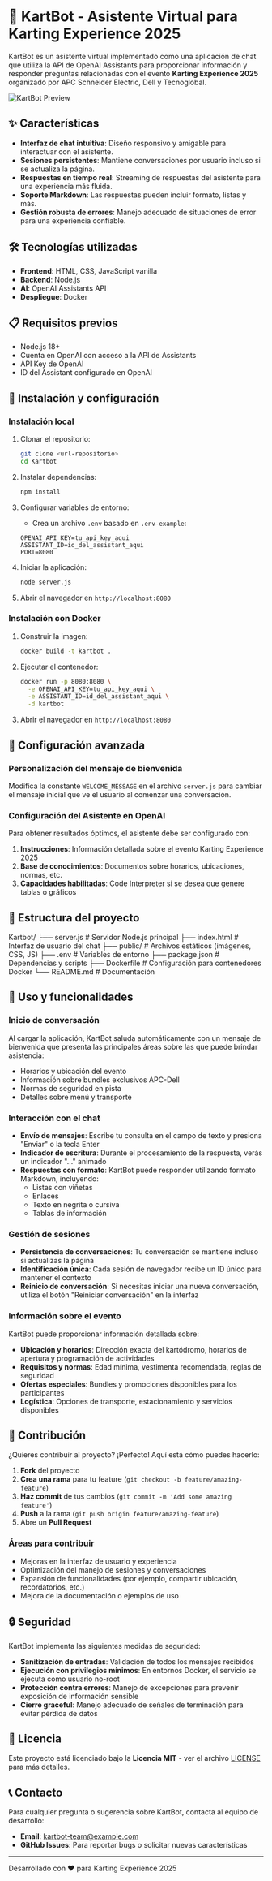 # 🏁 KartBot - Asistente Virtual para Karting Experience 2025

KartBot es un asistente virtual implementado como una aplicación de chat que utiliza la API de OpenAI Assistants para proporcionar información y responder preguntas relacionadas con el evento **Karting Experience 2025** organizado por APC Schneider Electric, Dell y Tecnoglobal.

![KartBot Preview](https://i.imgur.com/Rzi614z.png)

## ✨ Características

- **Interfaz de chat intuitiva**: Diseño responsivo y amigable para interactuar con el asistente.
- **Sesiones persistentes**: Mantiene conversaciones por usuario incluso si se actualiza la página.
- **Respuestas en tiempo real**: Streaming de respuestas del asistente para una experiencia más fluida.
- **Soporte Markdown**: Las respuestas pueden incluir formato, listas y más.
- **Gestión robusta de errores**: Manejo adecuado de situaciones de error para una experiencia confiable.

## 🛠️ Tecnologías utilizadas

- **Frontend**: HTML, CSS, JavaScript vanilla
- **Backend**: Node.js
- **AI**: OpenAI Assistants API
- **Despliegue**: Docker

## 📋 Requisitos previos

- Node.js 18+ 
- Cuenta en OpenAI con acceso a la API de Assistants
- API Key de OpenAI
- ID del Assistant configurado en OpenAI

## 🚀 Instalación y configuración

### Instalación local

1. Clonar el repositorio:
   ```bash
   git clone <url-repositorio>
   cd Kartbot
   ```

2. Instalar dependencias:
   ```bash
   npm install
   ```

3. Configurar variables de entorno:
   - Crea un archivo `.env` basado en `.env-example`:
   ```
   OPENAI_API_KEY=tu_api_key_aqui
   ASSISTANT_ID=id_del_assistant_aqui
   PORT=8080
   ```

4. Iniciar la aplicación:
   ```bash
   node server.js
   ```

5. Abrir el navegador en `http://localhost:8080`

### Instalación con Docker

1. Construir la imagen:
   ```bash
   docker build -t kartbot . 
   ```

2. Ejecutar el contenedor:
   ```bash
   docker run -p 8080:8080 \
     -e OPENAI_API_KEY=tu_api_key_aqui \
     -e ASSISTANT_ID=id_del_assistant_aqui \
     -d kartbot
   ```

3. Abrir el navegador en `http://localhost:8080`

## 🔧 Configuración avanzada

### Personalización del mensaje de bienvenida

Modifica la constante `WELCOME_MESSAGE` en el archivo `server.js` para cambiar el mensaje inicial que ve el usuario al comenzar una conversación.

### Configuración del Asistente en OpenAI

Para obtener resultados óptimos, el asistente debe ser configurado con:

1. **Instrucciones**: Información detallada sobre el evento Karting Experience 2025
2. **Base de conocimientos**: Documentos sobre horarios, ubicaciones, normas, etc.
3. **Capacidades habilitadas**: Code Interpreter si se desea que genere tablas o gráficos

## 📁 Estructura del proyecto

Kartbot/
├── server.js          # Servidor Node.js principal
├── index.html         # Interfaz de usuario del chat
├── public/            # Archivos estáticos (imágenes, CSS, JS)
├── .env               # Variables de entorno
├── package.json       # Dependencias y scripts
├── Dockerfile         # Configuración para contenedores Docker
└── README.md          # Documentación

## 🔄 Uso y funcionalidades

### Inicio de conversación
Al cargar la aplicación, KartBot saluda automáticamente con un mensaje de bienvenida que presenta las principales áreas sobre las que puede brindar asistencia:
- Horarios y ubicación del evento
- Información sobre bundles exclusivos APC-Dell
- Normas de seguridad en pista
- Detalles sobre menú y transporte

### Interacción con el chat
- **Envío de mensajes**: Escribe tu consulta en el campo de texto y presiona "Enviar" o la tecla Enter
- **Indicador de escritura**: Durante el procesamiento de la respuesta, verás un indicador "..." animado
- **Respuestas con formato**: KartBot puede responder utilizando formato Markdown, incluyendo:
  - Listas con viñetas
  - Enlaces
  - Texto en negrita o cursiva
  - Tablas de información

### Gestión de sesiones
- **Persistencia de conversaciones**: Tu conversación se mantiene incluso si actualizas la página
- **Identificación única**: Cada sesión de navegador recibe un ID único para mantener el contexto
- **Reinicio de conversación**: Si necesitas iniciar una nueva conversación, utiliza el botón "Reiniciar conversación" en la interfaz

### Información sobre el evento
KartBot puede proporcionar información detallada sobre:
- **Ubicación y horarios**: Dirección exacta del kartódromo, horarios de apertura y programación de actividades
- **Requisitos y normas**: Edad mínima, vestimenta recomendada, reglas de seguridad
- **Ofertas especiales**: Bundles y promociones disponibles para los participantes
- **Logística**: Opciones de transporte, estacionamiento y servicios disponibles

## 👥 Contribución

¿Quieres contribuir al proyecto? ¡Perfecto! Aquí está cómo puedes hacerlo:

1. **Fork** del proyecto
2. **Crea una rama** para tu feature (`git checkout -b feature/amazing-feature`)
3. **Haz commit** de tus cambios (`git commit -m 'Add some amazing feature'`)
4. **Push** a la rama (`git push origin feature/amazing-feature`)
5. Abre un **Pull Request**

### Áreas para contribuir
- Mejoras en la interfaz de usuario y experiencia
- Optimización del manejo de sesiones y conversaciones
- Expansión de funcionalidades (por ejemplo, compartir ubicación, recordatorios, etc.)
- Mejora de la documentación o ejemplos de uso

## 🔒 Seguridad

KartBot implementa las siguientes medidas de seguridad:
- **Sanitización de entradas**: Validación de todos los mensajes recibidos
- **Ejecución con privilegios mínimos**: En entornos Docker, el servicio se ejecuta como usuario no-root
- **Protección contra errores**: Manejo de excepciones para prevenir exposición de información sensible
- **Cierre graceful**: Manejo adecuado de señales de terminación para evitar pérdida de datos

## 📄 Licencia

Este proyecto está licenciado bajo la **Licencia MIT** - ver el archivo [LICENSE](LICENSE) para más detalles.

## 📞 Contacto

Para cualquier pregunta o sugerencia sobre KartBot, contacta al equipo de desarrollo:
- **Email**: [kartbot-team@example.com](mailto:kartbot-team@example.com)
- **GitHub Issues**: Para reportar bugs o solicitar nuevas características

---

Desarrollado con ❤️ para Karting Experience 2025

